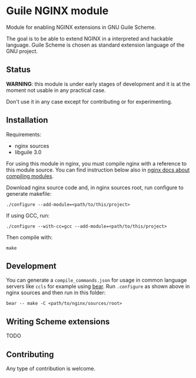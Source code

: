 # Guile NGINX module

Module for enabling NGINX extensions in GNU Guile Scheme.

The goal is to be able to extend NGINX in a interpreted and hackable 
language.
Guile Scheme is chosen as standard extension language of the GNU project.

## Status

**WARNING**: this module is under early stages of development and it is at the
moment not usable in any practical case.

Don't use it in any case except for contributing or for experimenting.

## Installation

Requirements:
- nginx sources
- libguile 3.0

For using this module in nginx, you must compile nginx with a reference to this
module source. You can find instruction below also in [nginx docs about 
compiling modules](https://www.nginx.com/resources/wiki/extending/compiling/).

Download nginx source code and, in nginx sources root, run configure to generate
makefile:

```shell
./configure --add-module=<path/to/this/project>
```

If using GCC, run:
```shell
./configure --with-cc=gcc --add-module=<path/to/this/project>
```

Then compile with:
```shell
make
```

## Development

You can generate a `compile_commands.json` for usage in common language servers
like `ccls` for example using [bear](https://github.com/rizsotto/Bear).
Run `.configure` as shown above in nginx sources and then run in this folder:

```shell
bear -- make -C <path/to/nginx/sources/root>
```

## Writing Scheme extensions

TODO

## Contributing

Any type of contribution is welcome.
